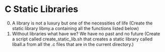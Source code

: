 # C Static Libraries

0. A library is not a luxury but one of the necessities of life (Create the static library libmy.a containing all the functions listed below)
1. Without libraries what have we? We have no past and no future (Create a script called create_static_lib.sh that creates a static library called liball.a from all the .c files that are in the current directory.)
